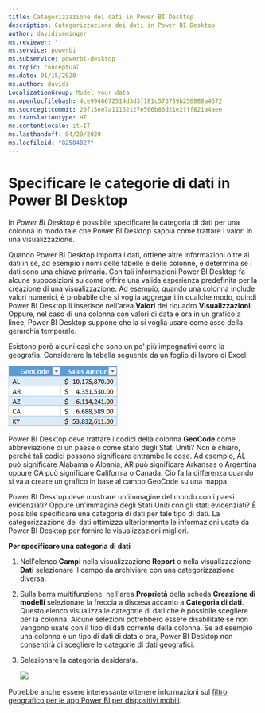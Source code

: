 ```yaml
---
title: Categorizzazione dei dati in Power BI Desktop
description: Categorizzazione dei dati in Power BI Desktop
author: davidiseminger
ms.reviewer: ''
ms.service: powerbi
ms.subservice: powerbi-desktop
ms.topic: conceptual
ms.date: 01/15/2020
ms.author: davidi
LocalizationGroup: Model your data
ms.openlocfilehash: 4ce9946672514d3d3f181c573789b256888a4372
ms.sourcegitcommit: 20f15ee7a11162127e506b86d21e2fff821a4aee
ms.translationtype: HT
ms.contentlocale: it-IT
ms.lasthandoff: 04/29/2020
ms.locfileid: "82584827"
---
```

# <a name="specify-data-categories-in-power-bi-desktop"></a>Specificare le categorie di dati in Power BI Desktop
In *Power BI Desktop* è possibile specificare la categoria di dati per una colonna in modo tale che Power BI Desktop sappia come trattare i valori in una visualizzazione.

Quando Power BI Desktop importa i dati, ottiene altre informazioni oltre ai dati in sé, ad esempio i nomi delle tabelle e delle colonne, e determina se i dati sono una chiave primaria. Con tali informazioni Power BI Desktop fa alcune supposizioni su come offrire una valida esperienza predefinita per la creazione di una visualizzazione.
Ad esempio, quando una colonna include valori numerici, è probabile che si voglia aggregarli in qualche modo, quindi Power BI Desktop li inserisce nell'area **Valori** del riquadro **Visualizzazioni**. Oppure, nel caso di una colonna con valori di data e ora in un grafico a linee, Power BI Desktop suppone che la si voglia usare come asse della gerarchia temporale.

Esistono però alcuni casi che sono un po' più impegnativi come la geografia. Considerare la tabella seguente da un foglio di lavoro di Excel:

![](media/desktop-data-categorization/datacategorizationtable.png)

Power BI Desktop deve trattare i codici della colonna **GeoCode** come abbreviazione di un paese o come stato degli Stati Uniti?  Non è chiaro, perché tali codici possono significare entrambe le cose. Ad esempio, AL può significare Alabama o Albania, AR può significare Arkansas o Argentina oppure CA può significare California o Canada. Ciò fa la differenza quando si va a creare un grafico in base al campo GeoCode su una mappa. 

Power BI Desktop deve mostrare un'immagine del mondo con i paesi evidenziati? Oppure un'immagine degli Stati Uniti con gli stati evidenziati?  È possibile specificare una categoria di dati per tale tipo di dati. La categorizzazione dei dati ottimizza ulteriormente le informazioni usate da Power BI Desktop per fornire le visualizzazioni migliori.  

**Per specificare una categoria di dati**

1. Nell'elenco **Campi** nella visualizzazione **Report** o nella visualizzazione **Dati** selezionare il campo da archiviare con una categorizzazione diversa.
2. Sulla barra multifunzione, nell'area **Proprietà** della scheda **Creazione di modelli** selezionare la freccia a discesa accanto a **Categoria di dati**.  Questo elenco visualizza le categorie di dati che è possibile scegliere per la colonna. Alcune selezioni potrebbero essere disabilitate se non vengono usate con il tipo di dati corrente della colonna.  Se ad esempio una colonna è un tipo di dati di data o ora, Power BI Desktop non consentirà di scegliere le categorie di dati geografici. 
3. Selezionare la categoria desiderata.

   ![](media/desktop-data-categorization/desktop-data-categorization.png)

Potrebbe anche essere interessante ottenere informazioni sul [filtro geografico per le app Power BI per dispositivi mobili](desktop-mobile-geofiltering.md).

